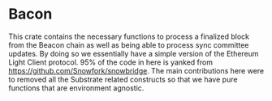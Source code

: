 # Bacon

This crate contains the necessary functions to process a finalized block from the Beacon chain as well as being able to process sync committee updates.
By doing so we essentially have a simple version of the Ethereum Light Client protocol. 95% of the code in here is yanked from https://github.com/Snowfork/snowbridge. The main contributions here were to removed all the Substrate related constructs so that we have pure functions that are environment agnostic.